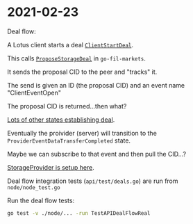 # 2021-02-23

Deal flow:

A Lotus client starts a deal [`ClientStartDeal`](https://github.com/filecoin-project/lotus/blob/35759fa07e109a310006c98c9b90117be2c61507/node/impl/client/client.go#L99).

This calls [`ProposeStorageDeal`](https://github.com/filecoin-project/go-fil-markets/blob/55c09b0205f49ac9fe32a1030135757143fb1711/storagemarket/impl/client.go#L330) in `go-fil-markets`.

It sends the proposal CID to the peer and "tracks" it.

The send is given an ID (the proposal CID) and an event name "ClientEventOpen"

The proposal CID is returned...then what?

[Lots of other states establishing deal](https://spec.filecoin.io/#figure-storage-market-deal-flow).

Eventually the proivider (server) will transition to the `ProviderEventDataTransferCompleted` state.

Maybe we can subscribe to that event and then pull the CID...?

[StorageProvider is setup here](https://github.com/filecoin-project/lotus/blob/35759fa07e109a310006c98c9b90117be2c61507/node/modules/storageminer.go#L569).

Deal flow integration tests (`api/test/deals.go`) are run from `node/node_test.go`

Run the deal flow tests:

```sh
go test -v ./node/... -run TestAPIDealFlowReal
```
